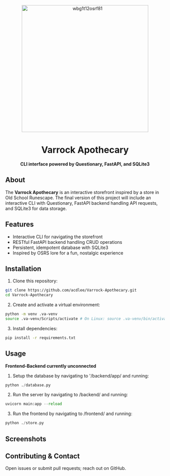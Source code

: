 <p align="center">
  <img src="https://github.com/user-attachments/assets/7a06cd8b-1f82-4456-97c7-e6e8246e55c0" alt="wbg1t12osrf81" width="400"/>
</p>

<div align="center">
  <h1>Varrock Apothecary</h1>
  <strong>CLI interface powered by Questionary, FastAPI, and SQLite3</strong>
</div>

## About
The <strong>Varrock Apothecary</strong> is an interactive storefront inspired by a store in Old School Runescape. The final version of this project will include an interactive CLI with Questionary,
FastAPI backend handling API requests, and SQLite3 for data storage.

## Features
- Interactive CLI for navigating the storefront
- RESTful FastAPI backend handling CRUD operations
- Persistent, idempotent database with SQLite3
- Inspired by OSRS lore for a fun, nostalgic experience

## Installation
1. Clone this repository:
```bash
git clone https://github.com/acdlee/Varrock-Apothecary.git
cd Varrock-Apothecary
```
2. Create and activate a virtual environment:
```bash
python -m venv .va-venv
source .va-venv/Scripts/activate # On Linux: source .va-venv/bin/activate
```
3. Install dependencies:
```bash
pip install -r requirements.txt
```

## Usage
<strong>Frontend-Backend currently unconnected</strong>
1. Setup the database by navigating to '/backend/app/ and running:
```python
python ./database.py
```
2. Run the server by navigating to /backend/ and running:
```python
uvicorn main:app --reload
```
3. Run the frontend by navigating to /frontend/ and running:
```python
python ./store.py
```

## Screenshots

## Contributing & Contact
Open issues or submit pull requests; reach out on GitHub.
